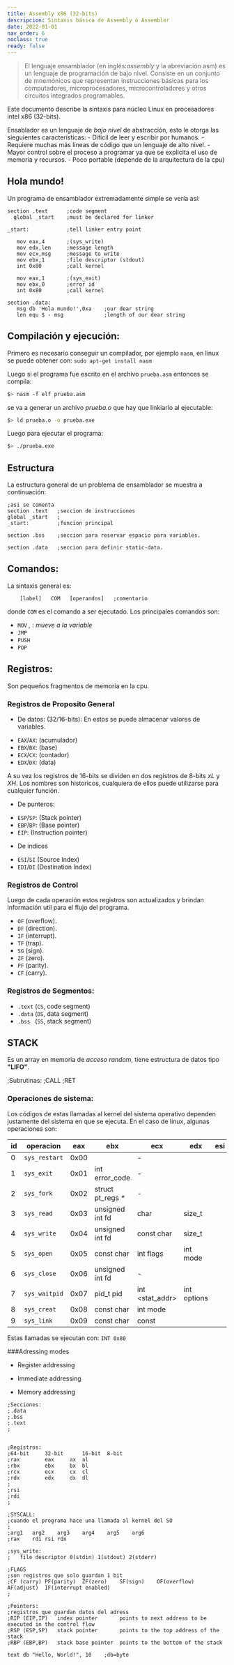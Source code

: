 ```yaml
---
title: Assembly x86 (32-bits)
descripcion: Sintaxis básica de Assembly ó Assembler
date: 2022-01-01
nav_order: 6
noclass: true
ready: false
---
```


> El lenguaje ensamblador (en inglés:*assembly* y la abreviación asm) es un lenguaje de programación de bajo nivel. Consiste en un conjunto de mnemónicos que representan instrucciones básicas para los computadores, microprocesadores, microcontroladores y otros circuitos integrados programables.

Este documento describe la sintaxis para núcleo Linux en procesadores intel x86 (32-bits).

Ensablador es un lenguaje de *bajo nivel* de abstracción, esto le otorga las sieguientes características: 
	- Dificil de leer y escribir por humanos.
	- Requiere muchas más lineas de código que un lenguaje de alto nivel.
	- Mayor control sobre el proceso a programar ya que se explicita el uso de memoria y recursos.
	- Poco portable (depende de la arquitectura de la cpu)

## Hola mundo!

Un programa de ensamblador extremadamente simple se vería así:

```assembly 
section .text      ;code segment
  global _start    ;must be declared for linker 

_start:            ;tell linker entry point

   mov eax,4       ;(sys_write)
   mov edx,len     ;message length
   mov ecx,msg     ;message to write
   mov ebx,1       ;file descriptor (stdout)
   int 0x80        ;call kernel

   mov eax,1       ;(sys_exit)
   mov ebx,0       ;error id
   int 0x80        ;call kernel

section .data:
   msg db 'Hola mundo!',0xa    ;our dear string
   len equ $ - msg             ;length of our dear string
```

## Compilación y ejecución:
Primero es necesario conseguir un compilador, por ejemplo ``nasm``, en linux se puede obtener con: ``sudo apt-get install nasm``

Luego si el programa fue escrito en el archivo ``prueba.asm`` entonces se compila: 

```bash
$> nasm -f elf prueba.asm
```

se va a generar un archivo *prueba.o* que hay que linkiarlo al ejecutable:

```bash
$> ld prueba.o -o prueba.exe
```                  

Luego para ejecutar el programa:
```bash
$> ./prueba.exe
```


## Estructura

La estructura general de un problema de ensamblador se muestra a continuación:
```assembly
;asi se comenta
section .text	;seccion de instrucciones
global _start 	;
_start:       	;funcion principal

section .bss	;seccion para reservar espacio para variables.

section .data	;seccion para definir static-data.
```

## Comandos:
La sintaxis general es:

```assembly
	[label]   COM   [operandos]   ;comentario
```
donde `COM` es el comando a ser ejecutado. 
Los principales comandos son:
- ``MOV`` <var>, <value>  : mueve *<value>* a la variable *<var>*
- ``JMP``
- ``PUSH``
- ``POP``


## Registros: 
Son pequeños fragmentos de memoria en la cpu.

### Registros de Proposito General 
 - De datos: (32/16-bits):
	En estos se puede almacenar valores de variables.
  + `EAX`/`AX`: (acumulador) 
  + `EBX`/`BX`: (base)	      	
  + `ECX`/`CX`: (contador)
  + `EDX`/`DX`: (data)

A su vez los registros de 16-bits se dividen en dos registros de 8-bits *xL* y *XH*.
Los nombres son historicos, cualquiera de ellos puede utilizarse para cualquier función.

 - De punteros:
  + `ESP`/`SP`:	(Stack pointer)
  + `EBP`/`BP`:	(Base pointer)
  + `EIP`:	(Instruction pointer)

 - De indices
  + `ESI`/`SI`	(Source Index)
  + `EDI`/`DI`	(Destination Index)

### Registros de Control
Luego de cada operación estos registros son actualizados y brindan información util para el flujo del programa.
  + `OF` (overflow). 
  + `DF` (direction).
  + `IF` (interrupt).
  + `TF` (trap).
  + `SG` (sign).
  + `ZF` (zero).
  + `PF` (parity).
  + `CF` (carry).

### Registros de Segmentos:
  + `.text` (`CS`, code segment)	
  + `.data` (`DS`, data segment)
  + `.bss `  (`SS`, stack segment)


## STACK
Es un array en memoria de *acceso random*, tiene estructura de datos tipo **"LIFO"**.

;Subrutinas:
;CALL
;RET


### Operaciones de sistema:
Los códigos de estas llamadas al kernel del sistema operativo dependen justamente del sistema en que se ejecuta. En el caso de linux, algunas operaciones son:

|id|operacion  	 |eax |ebx                   |ecx            |edx        |esi|edi|def			         |
|--|------------ |----|--------------------- |-------------- |---------- |---|---|------------------------------ |
|0 |`sys_restart`|0x00|                      |-              |           |   |   |`kernel/signal.c:2058		`|		
|1 |`sys_exit   `|0x01|int error_code        |-              |           |   |   |`kernel/exit.c:1046		`|
|2 |`sys_fork   `|0x02|struct pt_regs *      |-              |           |   |   |`arch/alpha/kernel/entry.S:716`|
|3 |`sys_read   `|0x03|unsigned int fd       |char           |size_t     |   |   |`fs/read_write.c:391   	`|
|4 |`sys_write  `|0x04|unsigned int fd       |const char     |size_t     |   |   |`fs/read_write.c:408		`|
|5 |`sys_open   `|0x05|const char <filename> |int flags      |int mode   |   |   |`fs/open.c:900		`|
|6 |`sys_close  `|0x06|unsigned int fd       |-              |           |   |   |`fs/open.c:969		`|
|7 |`sys_waitpid`|0x07|pid_t pid             |int <stat_addr>|int options|   |   |`kernel/exit.c:1771     	`|	
|8 |`sys_creat  `|0x08|const char <pathname> |int mode       |           |   |   |`fs/open.c:933   		`|	
|9 |`sys_link   `|0x09|const char <oldname>  |const <newname>|           |   |   |`fs/namei.c:2520		`|	


Estas llamadas se ejecutan con: ``INT 0x80``

###Adressing modes
- Register addressing

- Immediate addressing

- Memory addressing

```assembly 
;Secciones:
;.data
;.bss	
;.text
;


;Registros:
;64-bit		32-bit		16-bit	8-bit
;rax		eax		ax	al
;rbx		ebx		bx	bl
;rcx		ecx		cx	cl
;rdx		edx		dx	dl
;
;rsi
;rdi
;	

;SYSCALL:
;cuando el programa hace una llamada al kernel del SO
;
;arg1 	arg2	arg3	arg4	arg5	arg6
;rax	rdi	rsi	rdx	

;sys_write:
;	file descriptor 0(stdin) 1(stdout) 2(stderr)

;FLAGS
;son registros que solo guardan 1 bit
;CF (carry)	PF(parity)	ZF(zero)	SF(sign)	OF(overflow)	AF(adjust)	IF(interrupt enabled)
;

;Pointers:
;registros que guardan datos del adress
;RIP (EIP,IP)	index pointer		points to next address to be executed in the control flow
;RSP (ESP,SP)	stack pointer		points to the top address of the stack
;RBP (EBP,BP)	stack base pointer	points to the bottom of the stack

text db "Hello, World!", 10    ;db=byte
```

